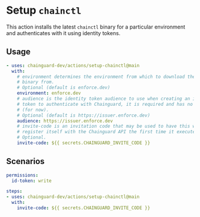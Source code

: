 # Setup `chainctl`

This action installs the latest `chainctl` binary for a particular environment
and authenticates with it using identity tokens.

## Usage

```yaml
- uses: chainguard-dev/actions/setup-chainctl@main
  with:
    # environment determines the environment from which to download the chainctl
    # binary from.
    # Optional (default is enforce.dev)
    environment: enforce.dev
    # audience is the identity token audience to use when creating an identity
    # token to authenticate with Chainguard, it is required and has no default
    # (for now).
    # Optional (default is https://issuer.enforce.dev)
    audience: https://issuer.enforce.dev
    # invite-code is an invitation code that may be used to have this workload
    # register itself with the Chainguard API the first time it executes.
    # Optional.
    invite-code: ${{ secrets.CHAINGUARD_INVITE_CODE }}
```

## Scenarios

```yaml
permissions:
  id-token: write

steps:
- uses: chainguard-dev/actions/setup-chainctl@main
  with:
    invite-code: ${{ secrets.CHAINGUARD_INVITE_CODE }}
```
